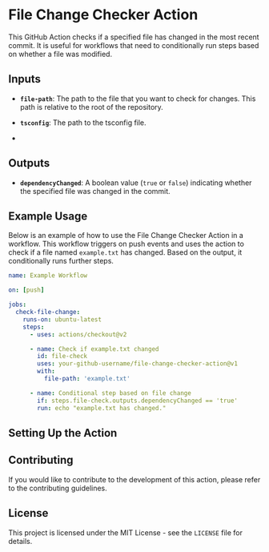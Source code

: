 # File Change Checker Action

This GitHub Action checks if a specified file has changed in the most recent commit. It is useful for workflows that need to conditionally run steps based on whether a file was modified.

## Inputs

- **`file-path`**: The path to the file that you want to check for changes. This path is relative to the root of the repository.

- **`tsconfig`**: The path to the tsconfig file.
- 
## Outputs

- **`dependencyChanged`**: A boolean value (`true` or `false`) indicating whether the specified file was changed in the commit.

## Example Usage

Below is an example of how to use the File Change Checker Action in a workflow. This workflow triggers on push events and uses the action to check if a file named `example.txt` has changed. Based on the output, it conditionally runs further steps.

```yaml
name: Example Workflow

on: [push]

jobs:
  check-file-change:
    runs-on: ubuntu-latest
    steps:
      - uses: actions/checkout@v2

      - name: Check if example.txt changed
        id: file-check
        uses: your-github-username/file-change-checker-action@v1
        with:
          file-path: 'example.txt'

      - name: Conditional step based on file change
        if: steps.file-check.outputs.dependencyChanged == 'true'
        run: echo "example.txt has changed."
```
## Setting Up the Action


## Contributing

If you would like to contribute to the development of this action, please refer to the contributing guidelines.

## License

This project is licensed under the MIT License - see the `LICENSE` file for details.


